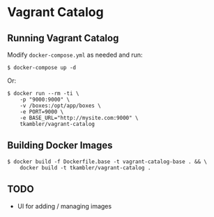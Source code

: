 # Vagrant Catalog

## Running Vagrant Catalog

Modify `docker-compose.yml` as needed and run:

    $ docker-compose up -d

Or:

    $ docker run --rm -ti \
        -p "9000:9000" \
        -v /boxes:/opt/app/boxes \
        -e PORT=9000 \
        -e BASE_URL="http://mysite.com:9000" \
        tkambler/vagrant-catalog

## Building Docker Images

    $ docker build -f Dockerfile.base -t vagrant-catalog-base . && \
        docker build -t tkambler/vagrant-catalog .

## TODO

- UI for adding / managing images
